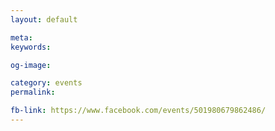 ```yaml
---
layout: default

meta: 
keywords: 

og-image: 

category: events
permalink: 

fb-link: https://www.facebook.com/events/501980679862486/
---
```


